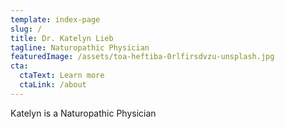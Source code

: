 ```yaml
---
template: index-page
slug: /
title: Dr. Katelyn Lieb
tagline: Naturopathic Physician
featuredImage: /assets/toa-heftiba-0rlfirsdvzu-unsplash.jpg
cta:
  ctaText: Learn more
  ctaLink: /about
---
```


Katelyn is a Naturopathic Physician
